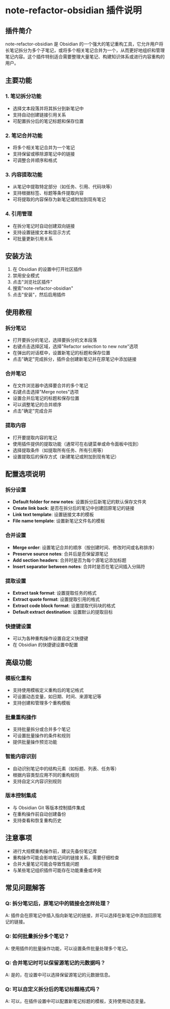 # note-refactor-obsidian 插件说明

## 插件简介
note-refactor-obsidian 是 Obsidian 的一个强大的笔记重构工具，它允许用户将长笔记拆分为多个子笔记，或将多个相关笔记合并为一个，从而更好地组织和管理笔记内容。这个插件特别适合需要整理大量笔记、构建知识体系或进行内容重构的用户。

## 主要功能

### 1. 笔记拆分功能
- 选择文本段落并将其拆分到新笔记中
- 支持自动创建链接引用关系
- 可配置拆分后的笔记标题和保存位置

### 2. 笔记合并功能
- 将多个相关笔记合并为一个笔记
- 支持保留或移除源笔记中的链接
- 可调整合并顺序和格式

### 3. 内容提取功能
- 从笔记中提取特定部分（如任务、引用、代码块等）
- 支持根据标签、标题等条件提取内容
- 可将提取的内容保存为新笔记或附加到现有笔记

### 4. 引用管理
- 在拆分笔记时自动创建双向链接
- 支持设置链接文本和显示方式
- 可批量更新引用关系

## 安装方法
1. 在 Obsidian 的设置中打开社区插件
2. 禁用安全模式
3. 点击"浏览社区插件"
4. 搜索"note-refactor-obsidian"
5. 点击"安装"，然后启用插件

## 使用教程

### 拆分笔记
- 打开要拆分的笔记，选择要拆分的文本段落
- 右键点击选择区域，选择"Refactor selection to new note"选项
- 在弹出的对话框中，设置新笔记的标题和保存位置
- 点击"确定"完成拆分，插件会创建新笔记并在原笔记中添加链接

### 合并笔记
- 在文件浏览器中选择要合并的多个笔记
- 右键点击选择"Merge notes"选项
- 设置合并后笔记的标题和保存位置
- 可以调整笔记的合并顺序
- 点击"确定"完成合并

### 提取内容
- 打开要提取内容的笔记
- 使用插件提供的提取功能（通常可在右键菜单或命令面板中找到）
- 选择提取条件（如提取所有任务、所有引用等）
- 设置提取后的保存方式（新建笔记或附加到现有笔记）

## 配置选项说明

### 拆分设置
- **Default folder for new notes**: 设置拆分后新笔记的默认保存文件夹
- **Create link back**: 是否在拆分后的笔记中创建回原笔记的链接
- **Link text template**: 设置链接文本的模板
- **File name template**: 设置新笔记文件名的模板

### 合并设置
- **Merge order**: 设置笔记合并的顺序（按创建时间、修改时间或名称排序）
- **Preserve source notes**: 合并后是否保留源笔记
- **Add section headers**: 合并时是否为每个源笔记添加标题
- **Insert separator between notes**: 合并时是否在笔记间插入分隔符

### 提取设置
- **Extract task format**: 设置提取任务的格式
- **Extract quote format**: 设置提取引用的格式
- **Extract code block format**: 设置提取代码块的格式
- **Default extract destination**: 设置默认的提取目标

### 快捷键设置
- 可以为各种重构操作设置自定义快捷键
- 在 Obsidian 的快捷键设置中配置

## 高级功能

### 模板化重构
- 支持使用模板定义重构后的笔记格式
- 可设置动态变量，如日期、时间、来源笔记等
- 支持创建和管理多个重构模板

### 批量重构操作
- 支持批量拆分或合并多个笔记
- 可设置批量操作的条件和规则
- 提供批量操作预览功能

### 智能内容识别
- 自动识别笔记中的结构元素（如标题、列表、任务等）
- 根据内容类型应用不同的重构规则
- 支持自定义内容识别规则

### 版本控制集成
- 与 Obsidian Git 等版本控制插件集成
- 在重构操作前自动创建备份
- 支持查看和恢复重构历史

## 注意事项
- 进行大规模重构操作前，建议先备份笔记库
- 重构操作可能会影响笔记间的链接关系，需要仔细检查
- 合并大量笔记可能会导致性能问题
- 与某些笔记组织插件可能存在功能重叠或冲突

## 常见问题解答

### Q: 拆分笔记后，原笔记中的链接会怎样处理？
A: 插件会在原笔记中插入指向新笔记的链接，并可以选择在新笔记中添加回原笔记的链接。

### Q: 如何批量拆分多个笔记？
A: 使用插件的批量操作功能，可以设置条件批量处理多个笔记。

### Q: 合并笔记时可以保留源笔记的元数据吗？
A: 是的，在设置中可以选择保留源笔记的元数据信息。

### Q: 可以自定义拆分后的笔记标题格式吗？
A: 可以，在插件设置中可以配置新笔记标题的模板，支持使用动态变量。